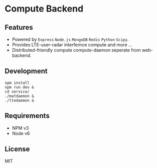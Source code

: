 # Compute Backend

## Features

* Powered by `Express` `Node.js` `MongoDB` `Redis` `Python` `Scipy`.
* Provides LTE-user-radar interfernce compute and more ...
* Distributed-friendly compute compute-daemon seperate from web-backend.

## Development
```
npm install
npm run dev &
cd service/
./matdaemon &
./ltedaemon &
```

## Requirements

* NPM v3
* Node v6

## License

MIT
